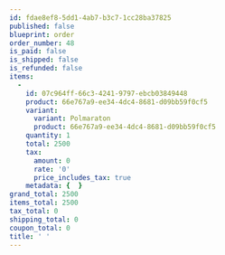 ```yaml
---
id: fdae8ef8-5dd1-4ab7-b3c7-1cc28ba37825
published: false
blueprint: order
order_number: 48
is_paid: false
is_shipped: false
is_refunded: false
items:
  -
    id: 07c964ff-66c3-4241-9797-ebcb03849448
    product: 66e767a9-ee34-4dc4-8681-d09bb59f0cf5
    variant:
      variant: Polmaraton
      product: 66e767a9-ee34-4dc4-8681-d09bb59f0cf5
    quantity: 1
    total: 2500
    tax:
      amount: 0
      rate: '0'
      price_includes_tax: true
    metadata: {  }
grand_total: 2500
items_total: 2500
tax_total: 0
shipping_total: 0
coupon_total: 0
title: ' '
---
```

